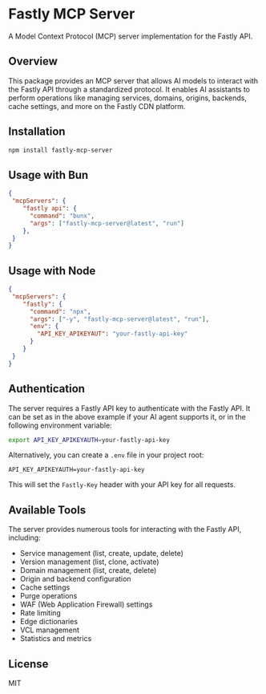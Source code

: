 # Fastly MCP Server

A Model Context Protocol (MCP) server implementation for the Fastly API.

## Overview

This package provides an MCP server that allows AI models to interact with the Fastly API through a standardized protocol. It enables AI assistants to perform operations like managing services, domains, origins, backends, cache settings, and more on the Fastly CDN platform.

## Installation

```bash
npm install fastly-mcp-server
```

## Usage with Bun

```json
{
 "mcpServers": {
    "fastly api": {
      "command": "bunx",
      "args": ["fastly-mcp-server@latest", "run"]
    },
 }
}
```

## Usage with Node

```json
{
 "mcpServers": {
    "fastly": {
      "command": "npx",
      "args": ["-y", "fastly-mcp-server@latest", "run"],
      "env": {
        "API_KEY_APIKEYAUT": "your-fastly-api-key"
      }
    }
 }
}
```

## Authentication

The server requires a Fastly API key to authenticate with the Fastly API. It can be set as in the above example if your AI agent supports it, or in the following environment variable:

```bash
export API_KEY_APIKEYAUTH=your-fastly-api-key
```

Alternatively, you can create a `.env` file in your project root:

```
API_KEY_APIKEYAUTH=your-fastly-api-key
```

This will set the `Fastly-Key` header with your API key for all requests.

## Available Tools

The server provides numerous tools for interacting with the Fastly API, including:

- Service management (list, create, update, delete)
- Version management (list, clone, activate)
- Domain management (list, create, delete)
- Origin and backend configuration
- Cache settings
- Purge operations
- WAF (Web Application Firewall) settings
- Rate limiting
- Edge dictionaries
- VCL management
- Statistics and metrics

## License

MIT
